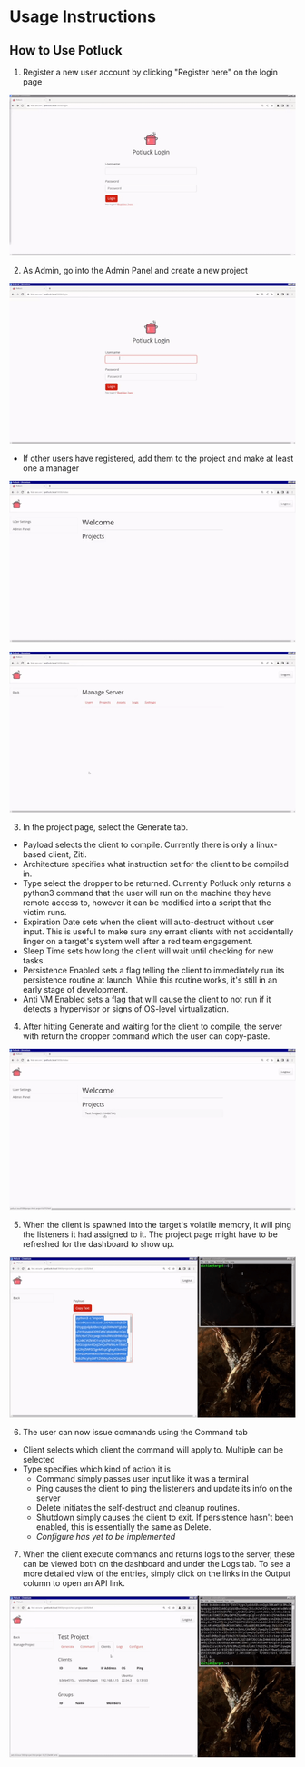 ﻿# Usage Instructions

## How to Use Potluck

1. Register a new user account by clicking "Register here" on the login page

<p align="center">
  <img src="docs/images/gif/demo_1.gif">
</p>

2. As Admin, go into the Admin Panel and create a new project

<p align="center">
  <img src="docs/images/gif/demo_2.gif">
</p>

  - If other users have registered, add them to the project and make at least one a manager

<p align="center">
  <img src="docs/images/gif/demo_3.gif">
</p>

<p align="center">
  <img src="docs/images/gif/demo_4.gif">
</p>

3. In the project page, select the Generate tab. 
  - Payload selects the client to compile. Currently there is only a linux-based client, Ziti.
  - Architecture specifies what instruction set for the client to be compiled in.
  - Type select the dropper to be returned. Currently Potluck only returns a python3 command that the user will run on the machine they have remote access to, however it can be modified into a script that the victim runs.
  - Expiration Date sets when the client will auto-destruct without user input. This is useful to make sure any errant clients with not accidentally linger on a target's system well after a red team engagement.
  - Sleep Time sets how long the client will wait until checking for new tasks.
  - Persistence Enabled sets a flag telling the client to immediately run its persistence routine at launch. While this routine works, it's still in an early stage of development.
  - Anti VM Enabled sets a flag that will cause the client to not run if it detects a hypervisor or signs of OS-level virtualization.
4. After hitting Generate and waiting for the client to compile, the server with return the dropper command which the user can copy-paste.

<p align="center">
  <img src="docs/images/gif/demo_5.gif">
</p>

5. When the client is spawned into the target's volatile memory, it will ping the listeners it had assigned to it. The project page might have to be refreshed for the dashboard to show up.

<p align="center">
  <img src="docs/images/gif/demo_6.gif">
</p>

6. The user can now issue commands using the Command tab
  - Client selects which client the command will apply to. Multiple can be selected
  - Type specifies which kind of action it is
    - Command simply passes user input like it was a terminal
    - Ping causes the client to ping the listeners and update its info on the server
    - Delete initiates the self-destruct and cleanup routines.
    - Shutdown simply causes the client to exit. If persistence hasn't been enabled, this is essentially the same as Delete.
    - *Configure has yet to be implemented*

7. When the client execute commands and returns logs to the server, these can be viewed both on the dashboard and under the Logs tab. To see a more detailed view of the entries, simply click on the links in the Output column to open an API link.

<p align="center">
  <img src="docs/images/gif/demo_7.gif">
</p>

